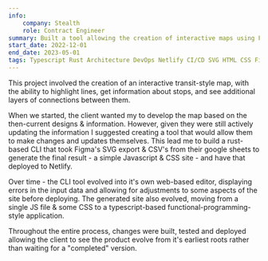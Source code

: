 ```yaml
---
info:
    company: Stealth
    role: Contract Engineer
summary: Built a tool allowing the creation of interactive maps using Figma & Google Sheets.
start_date: 2022-12-01
end_date: 2023-05-01
tags: Typescript Rust Architecture DevOps Netlify CI/CD SVG HTML CSS Figma CSV dev-containers front-end full-stack yew tdd
---
```


This project involved the creation of an interactive transit-style map, with the ability to highlight lines, get information about stops, and see additional layers of connections between them.

When we started, the client wanted my to develop the map based on the then-current designs & information. However, given they were still actively updating the information I suggested creating a tool that would allow them to make changes and updates themselves. This lead me to build a rust-based CLI that took Figma's SVG export & CSV's from their google sheets to generate the final result - a simple Javascript & CSS site - and have that deployed to Netlify.

Over time - the CLI tool evolved into it's own web-based editor, displaying errors in the input data and allowing for adjustments to some aspects of the site before deploying. The generated site also evolved, moving from a single JS file & some CSS to a typescript-based functional-programming-style application.

Throughout the entire process, changes were built, tested and deployed allowing the client to see the product evolve from it's earliest roots rather than waiting for a "completed" version.